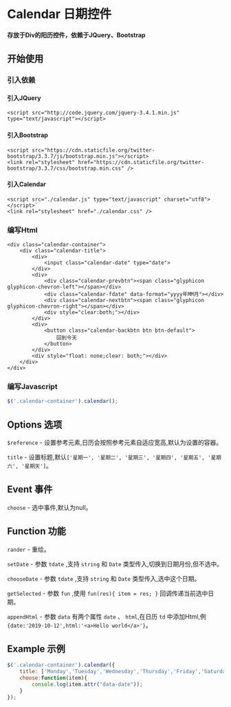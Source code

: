 Calendar 日期控件
===========================

#### 存放于Div的阳历控件，依赖于JQuery、Bootstrap

开始使用
-------

### 引入依赖

#### 引入JQuery

`<script src="http://code.jquery.com/jquery-3.4.1.min.js" type="text/javascript"></script>`

#### 引入Bootstrap

```
<script src="https://cdn.staticfile.org/twitter-bootstrap/3.3.7/js/bootstrap.min.js"></script>
<link rel="stylesheet" href="https://cdn.staticfile.org/twitter-bootstrap/3.3.7/css/bootstrap.min.css" />
```

#### 引入Calendar

```
<script src="./calendar.js" type="text/javascript" charset="utf8"></script>`
<link rel="stylesheet" href="./calendar.css" />
```

### 编写Html

```
<div class="calendar-container">
    <div class="calendar-title">
        <div>
            <input class="calendar-date" type="date">
        </div>
        <div>
            <div class="calendar-prevbtn"><span class="glyphicon glyphicon-chevron-left"></span></div>
            <div class="calendar-fdate" data-format="yyyy年MM月"></div>
            <div class="calendar-nextbtn"><span class="glyphicon glyphicon-chevron-right"></span></div>
            <div style="clear:both;"></div>
        </div>
        <div>
            <button class="calendar-backbtn btn btn-default">
                回到今天
            </button>
        </div>
        <div style="float: none;clear: both;"></div>
    </div>
</div>
```

### 编写Javascript

```js
$('.calendar-container').calendar();
```

Options 选项
-------

`$reference` - 设置参考元素,日历会按照参考元素自适应宽高,默认为设置的容器。

`title` - 设置标题,默认`['星期一', '星期二', '星期三', '星期四', '星期五', '星期六', '星期天']`。

Event 事件
-------

`choose` - 选中事件,默认为null。

Function 功能
-------

`rander` - 重绘。

`setDate` - 参数 `tdate` ,支持 `string` 和 `Date` 类型传入,切换到日期月份,但不选中。

`chooseDate` - 参数 `tdate` ,支持 `string` 和 `Date` 类型传入,选中这个日期。

`getSelected` - 参数 `fun` ,使用 `fun(res){ item = res; }` 回调传递当前选中日期。

`appendHtml` - 参数 `data` 有两个属性 `date` 、 `html`,在日历 `td` 中添加Html,例 `{date:'2019-10-12',html:'<a>Hello world</a>'}`。

Example 示例
-------

```js
$('.calendar-container').calendar({
	title: ['Monday','Tuesday','Wednesday','Thursday','Friday','Saturday','Sunday'],
	choose:function(item){
    	console.log(item.attr("data-date"));
    }
});
```